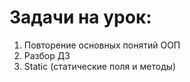 # Задачи на урок:
1. Повторение основных понятий ООП
2. Разбор ДЗ
3. Static (статические поля и методы)                                                                                                                                                                  



